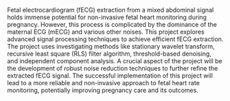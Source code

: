 Fetal electrocardiogram (fECG) extraction from a mixed abdominal signal holds immense potential for non-invasive fetal heart monitoring during pregnancy. 
However, this process is complicated by the dominance of the maternal ECG (mECG) and various other noises. 
This project explores advanced signal processing techniques to achieve efficient fECG extraction. 
The project uses investigating methods like stationary wavelet transform, recursive least square (RLS) filter algorithm, threshold-based denoising, and independent component analysis. A crucial aspect of the project will be the development of robust noise reduction techniques to further refine the extracted fECG signal. 
The successful implementation of this project will lead to a more reliable and non-invasive approach to fetal heart rate monitoring, potentially improving pregnancy care and its outcomes.
